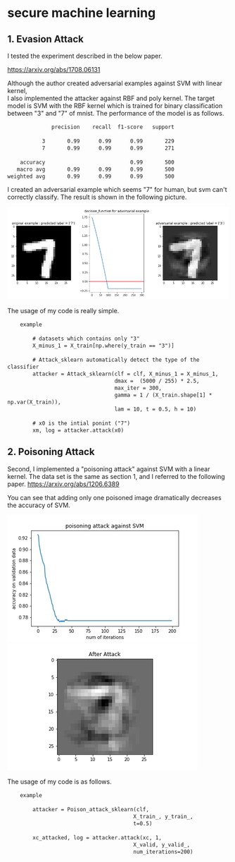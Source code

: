# secure machine learning

## 1. Evasion Attack
I tested the experiment described in the below paper.

https://arxiv.org/abs/1708.06131

Although the author created adversarial examples against SVM with linear kernel,\
I also implemented the attacker against RBF and poly kernel.
The target model is SVM with the RBF kernel which is trained for binary classification
between "3" and "7" of mnist.
The performance of the model is as follows.

                  precision    recall  f1-score   support

               3       0.99      0.99      0.99       229
               7       0.99      0.99      0.99       271

        accuracy                           0.99       500
       macro avg       0.99      0.99      0.99       500
    weighted avg       0.99      0.99      0.99       500


I created an adversarial example which seems "7" for human, but svm can't correctly classify. The result is shown in the following picture.

![](img/output.png)

The usage of my code is really simple.

        example

            # datasets which contains only "3"
            X_minus_1 = X_train[np.where(y_train == "3")]

            # Attack_sklearn automatically detect the type of the classifier
            attacker = Attack_sklearn(clf = clf, X_minus_1 = X_minus_1,
                                      dmax =  (5000 / 255) * 2.5,
                                      max_iter = 300,
                                      gamma = 1 / (X_train.shape[1] * np.var(X_train)),
                                      lam = 10, t = 0.5, h = 10)

            # x0 is the intial ponint ("7")
            xm, log = attacker.attack(x0)


## 2. Poisoning Attack

Second, I implemented a "poisoning attack" against SVM with a linear kernel.
The data set is the same as section 1, and I referred to the following paper.
https://arxiv.org/abs/1206.6389

You can see that adding only one poisoned image dramatically decreases the accuracy of SVM.

![](img/poison_loss.png)
![](img/poison_example.png)

The usage of my code is as follows.

        example

            attacker = Poison_attack_sklearn(clf,
                                            X_train_, y_train_,
                                            t=0.5)

            xc_attacked, log = attacker.attack(xc, 1,
                                            X_valid, y_valid_,
                                            num_iterations=200)








